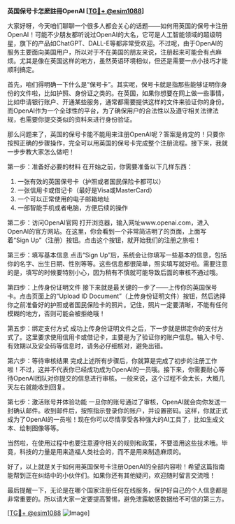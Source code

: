 **英国保号卡怎麽註冊OpenAI [[TG💪+ @esim1088](https://t.me/s/esim1088)]**

大家好呀，今天咱们聊聊一个很多人都会关心的话题——如何用英国的保号卡注册OpenAI！可能不少朋友都听说过OpenAI的大名，它可是人工智能领域的超级明星，旗下的产品如ChatGPT、DALL-E等都非常受欢迎。不过呢，由于OpenAI的服务主要面向美国用户，所以对于不在美国的朋友来说，注册起来可能会有点麻烦。尤其是像在英国这样的地方，虽然英语环境相似，但还是需要一点小技巧才能顺利搞定。

首先，咱们得明确一下什么是“保号卡”。其实呢，保号卡就是指那些能够证明你身份的文件啦，比如护照、身份证之类的。在英国，如果你想要在网上做一些事情，比如申请银行账户、开通某些服务，通常都需要提供这样的文件来验证你的身份。而OpenAI作为一个全球性的平台，为了确保用户的合法性以及遵守相关法律法规，也需要你提交类似的资料来进行身份验证。

那么问题来了，英国的保号卡能不能用来注册OpenAI呢？答案是肯定的！只要你按照正确的步骤操作，完全可以用英国的保号卡完成整个注册流程。接下来，我就一步步教大家怎么做吧！

第一步：准备好必要的材料
在开始之前，你需要准备以下几样东西：
1. 一张有效的英国保号卡（护照或者国民保险卡都可以）
2. 一张信用卡或借记卡（最好是Visa或MasterCard）
3. 一个可以正常使用的电子邮箱地址
4. 一部智能手机或者电脑，方便后续的操作

第二步：访问OpenAI官网
打开浏览器，输入网址www.openai.com，进入OpenAI的官方网站。在这里，你会看到一个非常简洁明了的页面，上面写着“Sign Up”（注册）按钮。点击这个按钮，就开始我们的注册之旅啦！

第三步：填写基本信息
点击“Sign Up”后，系统会让你填写一些基本的信息，包括你的名字、出生日期、性别等等。这些信息都很简单，照实填写就好啦。需要注意的是，填写的时候要特别小心，因为稍有不慎就可能导致后面的审核不通过哦。

第四步：上传身份证明文件
接下来就是最关键的一步了——上传你的英国保号卡。点击页面上的“Upload ID Document”（上传身份证明文件）按钮，然后选择你之前准备好的护照或者国民保险卡的照片。记住，照片一定要清晰，不能有任何模糊的地方，否则可能会被拒绝哦！

第五步：绑定支付方式
成功上传身份证明文件之后，下一步就是绑定你的支付方式了。这里要求使用信用卡或借记卡，主要是为了验证你的账户信息。输入卡号、有效期以及安全码等信息时，请务必仔细核对，避免出错。

第六步：等待审核结果
完成上述所有步骤后，你就算是完成了初步的注册工作啦！不过，这并不代表你已经成功成为OpenAI的一员哦。接下来，你需要耐心等待OpenAI团队对你提交的信息进行审核。一般来说，这个过程不会太长，大概几天左右就能收到回复。

第七步：激活账号并体验功能
一旦你的账号通过了审核，OpenAI就会向你发送一封确认邮件。收到邮件后，按照指示登录你的账户，并设置密码。这样，你就正式成为了OpenAI的一员啦！现在你可以尽情享受各种强大的AI工具了，比如生成文本、绘制图像等等。

当然啦，在使用过程中也要注意遵守相关的规则和政策，不要滥用这些技术哦。毕竟，科技的力量是用来造福人类社会的，而不是用来制造麻烦的。

好了，以上就是关于如何用英国保号卡注册OpenAI的全部内容啦！希望这篇指南能帮到正在纠结中的小伙伴们。如果你还有其他疑问，欢迎随时留言交流哦！

最后提醒一下，无论是在哪个国家注册任何在线服务，保护好自己的个人信息都是非常重要的。所以请大家一定要提高警惕，避免泄露敏感数据给不可信的第三方。

[[TG💪+ @esim1088](https://t.me/s/esim1088) ![Image](https://i.postimg.cc/4NQfJmqS/Snipaste-2025-05-13-00-14-12.png)]